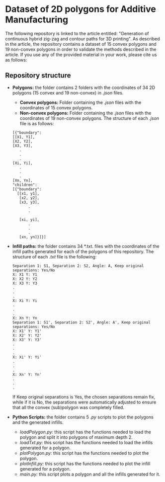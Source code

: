 # Dataset of 2D polygons for Additive Manufacturing
The following repository is linked to the article entitled: "Generation of continuous hybrid zig-zag and contour paths for 3D printing". As described in the article, the repository contains a dataset of 15 convex polygons and 19 non-convex polygons in order to validate the methods described in the article.
If you use any of the provided material in your work, please cite us as follows:

## Repository structure
* **Polygons:** the folder contains 2 folders with the coordinates of 34 2D polygons (15 convex and 19 non-convex) in *.json* files.
	* **Convex polygons:** Folder containing the *.json* files with the coordinates of 15 convex polygons.
	* **Non-convex polygons:** Folder containing the *.json* files with the coordinates of 19 non-convex polygons.
	The structure of each *.json* file is as follows:
	```
	[{"boundary":
   [[X1, Y1],
    [X2, Y2],
    [X3, Y3],
	   .
	   .
	   .
    [Xi, Yi],
	   .
	   .
	   .
    [Xn, Yn],
  "children":
   [{"boundary":
      [[x1, y1],
       [x2, y2],
       [x3, y3],
	       .
		   .
		   
       [xi, yi],
	       .
		   .
		   .
	   [xn, yn]}]}]
	```

* **Infill paths:** the folder contains 34 *.txt. files with the coordinates of the infill paths generated for each of the polygons of this repository. The structure of each *.txt* file is the following:
	```
	Separation 1: S1, Separation 2: S2, Angle: A, Keep original separations: Yes/No
	X: X1 Y: Y1
	X: X2 Y: Y2
	X: X3 Y: Y3
	.
	.
	.
	X: Xi Y: Yi
	.
	.
	.
	X: Xn Y: Yn
	Separation 1: S1', Separation 2: S2', Angle: A', Keep original separations: Yes/No
	X: X1' Y: Y1'
	X: X2' Y: Y2'
	X: X3' Y: Y3'
	.
	.
	.
	X: Xi' Y: Yi'
	.
	.
	.
	X: Xn' Y: Yn'
	.
	.
	.
	```
	If Keep original separations is Yes, the chosen separations remain fix, while if it is No, the separations were automatically adjusted to ensure that all the convex (sub)polygon was completely filled.
* **Python Scripts:** the folder contains 5 *.py* scripts to plot the polygons and the generated infills.
	* *loadPolygon.py:* this script has the functions needed to load the polygon and split it into polygons of maximum depth 2.
	* *loadTxt.py:* this script has the functions needed to load the infills generated for a polygon.
	* *plotPolygon.py:* this script has the functions needed to plot the polygon.
	* *plotInfill.py:* this script has the functions needed to plot the infill generated for a polygon.
	* *main.py:* this script plots a polygon and all the infills generated for it.
